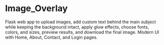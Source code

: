 # Image_Overlay
Flask web app to upload images, add custom text behind the main subject while keeping the background intact, apply glow effects, choose fonts, colors, and sizes, preview results, and download the final image. Modern UI with Home, About, Contact, and Login pages.
